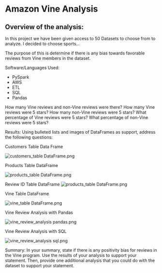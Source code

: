 # Amazon Vine Analysis

## Overview of the analysis: 

In this project we have been given access to 50 Datasets to choose from to analyze. I decided to choose sports...

The purpose of this is determine if there is any bias towards favorable reviews from Vine members in the dataset.

Software/Languages Used: 

* PySpark 
* AWS 
* ETL 
* SQL
* Pandas

How many Vine reviews and non-Vine reviews were there?
How many Vine reviews were 5 stars? How many non-Vine reviews were 5 stars?
What percentage of Vine reviews were 5 stars? What percentage of non-Vine reviews were 5 stars?

Results: Using bulleted lists and images of DataFrames as support, address the following questions:

Customers Table Data Frame

![customers_table DataFrame.png](https://github.com/ABorden23/Amazon_Vine_Analysis/blob/main/resources/customers_table%20DataFrame.png)

Products Table DataFrame

![products_table DataFrame.png](https://github.com/ABorden23/Amazon_Vine_Analysis/blob/main/resources/products_table%20DataFrame.png)

Review ID Table DataFrame
![products_table DataFrame.png](https://github.com/ABorden23/Amazon_Vine_Analysis/blob/main/resources/review_id_table%20DataFrame.png)

Vine Table DataFrame

![vine_table DataFrame.png](https://github.com/ABorden23/Amazon_Vine_Analysis/blob/main/resources/%20vine_table%20DataFrame.png)

Vine Review Analysis with Pandas

![vine_review_analysis pandas.png](https://github.com/ABorden23/Amazon_Vine_Analysis/blob/main/resources/vine_review_analysis%20pandas.png)

Vine Review Analysis with SQL

![vine_review_analysis sql.png](https://github.com/ABorden23/Amazon_Vine_Analysis/blob/main/resources/vine_review_analysis%20sql.png)

Summary: In your summary, state if there is any positivity bias for reviews in the Vine program. Use the results of your analysis to support your statement. Then, provide one additional analysis that you could do with the dataset to support your statement.
